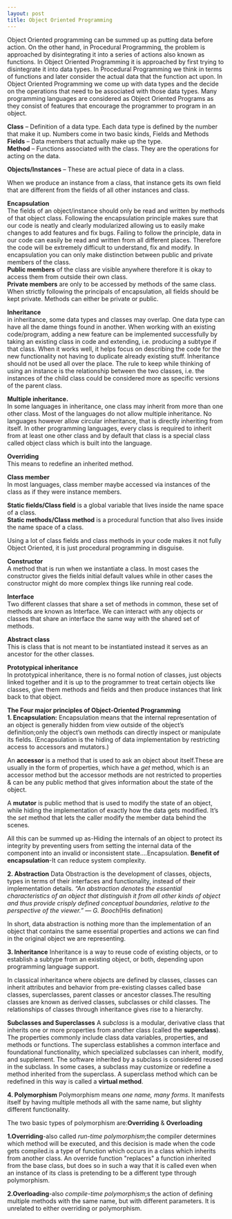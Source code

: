 ```yaml
---
layout: post
title: Object Oriented Programming
---
```

Object Oriented programming can be summed up as putting data before action.
On the other hand, in Procedural Programming, the problem is approached by disintegrating it into a series of actions also known as functions.
In Object Oriented Programming it is approached by first trying to disintegrate it into data types. 
In Procedural Programming we think in terms of functions and later consider the actual data that the function act upon.
In Object Oriented Programming we come up with data types and the decide on the operations that need to be associated with those data types. 
Many programming languages are considered as Object Oriented Programs as they consist of features that encourage the programmer to program in an object.<br />

**Class** – Definition of a data type. Each data type is defined by the number that make it up. 
Numbers come in two basic kinds, Fields and Methods<br />
**Fields** – Data members that actually make up the type.<br />
**Method** – Functions associated with the class. They are the operations for acting on the data.<br />

**Objects/Instances** – These are actual piece of data in a class. 

When we produce an instance from a class, that instance gets its own field that are different from the fields of all other instances and class.

**Encapsulation**<br />
The fields of an object/instance should only be read and written by methods of that object class.
Following the encapsulation principle makes sure that our code is neatly and clearly modularized allowing us to easily make changes to add features and fix bugs.
Failing to follow the principle, data in our code can easily be read and written from all different places. Therefore the code will be extremely difficult to understand, fix and modify. 
In encapsulation you can only make distinction between public and private members of the class.<br />
**Public members** of the class are visible anywhere therefore it is okay to access them from outside their own class.<br />
**Private members** are only to be accessed by methods of the same class.<br />
When strictly following the principals of encapsulation, all fields should be kept private.
Methods can either be private or public.

**Inheritance**<br />
in inheritance, some data types and classes may overlap. One data type can have all the dame things found in another.
When working with an existing code/program, adding a new feature can be implemented successfully by taking an existing class in code and extending, i.e. producing a subtype if that class.
When it works well, it helps focus on describing the code for the new functionality not having to duplicate already existing stuff. 
Inheritance should not be used all over the place. 
The rule to keep while thinking of using an instance is the relationship between the two classes, i.e. the  instances of the child class could be considered more as specific versions of the parent class.

**Multiple inheritance.**<br />
In some languages in inheritance, one class may inherit from more than one other class.
Most of the languages do not allow multiple inheritance.
No languages however allow circular inheritance, that is directly inheriting from itself. 
In other programming languages, every class is required to inherit from at least one other class and by default that class is a special class called object class which is built into the language.

**Overriding** <br />
This means to redefine an inherited method. 

**Class member**<br />
In most languages, class member maybe accessed via instances of the class as if they were instance members.<br />

**Static fields/Class field** is a global variable that lives inside the name space of a class.<br />
**Static methods/Class method** is a procedural function that also lives inside the name space of a class.<br /> 

Using a lot of class fields and class methods in your code makes it not fully Object Oriented, it is just procedural programming in disguise.

**Constructor**<br />
A method that is run when we instantiate a class.
In most cases the constructor gives the fields initial default values while in other cases the constructor might do more complex things like running real code.

**Interface**<br />
Two different classes that share a set of methods in common, these set of methods are known as Interface.
We can interact with any objects or classes that share an interface the same way with the shared set of methods. 

**Abstract class**<br />
This is class that is not meant to be instantiated instead it serves as an ancestor for the other classes.

**Prototypical inheritance**<br />
In prototypical inheritance, there is no formal notion of classes, just objects linked together and it is up to the programmer to treat certain objects like classes, give them methods and fields and then produce instances that link back to that object.  

**The Four major principles of Object-Oriented Programming**<br/>
**1. Encapsulation:**
Encapsulation means that the internal representation of an object is generally hidden from view outside of the object’s definition;only the object’s own methods can directly inspect or manipulate its fields.
(Encapsulation is the hiding of data implementation by restricting access to accessors and mutators.)

An **accessor** is a method that is used to ask an object about itself.These are usually in the form of properties, which have a *get* method, which is an accessor method but the accessor methods are not restricted to properties & can be any public method that gives information about the state of the object.

A **mutator** is public method that is used to modify the state of an object, while hiding the implementation of exactly how the data gets modified. It’s the *set* method that lets the caller modify the member data behind the scenes.

All this can be summed up as-Hiding the internals of an object to protect its integrity by preventing users from setting the internal data of the component into an invalid or inconsistent state....Encapsulation.
**Benefit of encapsulation**-It can reduce system complexity.

**2. Abstraction**
Data Obstraction is the development of classes, objects, types in terms of their interfaces and functionality, instead of their implementation details.
*“An abstraction denotes the essential characteristics of an object that distinguish it from all other kinds of object and thus provide crisply defined conceptual boundaries, relative to the perspective of the viewer.” — G. Booch*(His defination)

In short, data abstraction is nothing more than the implementation of an object that contains the same essential properties and actions we can find in the original object we are representing.

**3. Inheritance**
Inheritance is a way to reuse code of existing objects, or to establish a subtype from an existing object, or both, depending upon programming language support.

In classical inheritance where objects are defined by classes, classes can inherit attributes and behavior from pre-existing classes called base classes, superclasses, parent classes or ancestor classes.The resulting classes are known as derived classes, subclasses or child classes. The relationships of classes through inheritance gives rise to a hierarchy. 

**Subclasses and Superclasses**
A *subclass* is a modular, derivative class that inherits one or more properties from another class (called the **superclass**). The properties commonly include class data variables, properties, and methods or functions. The superclass establishes a common interface and foundational functionality, which specialized subclasses can inherit, modify, and supplement. The software inherited by a subclass is considered reused in the subclass.
In some cases, a subclass may customize or redefine a method inherited from the superclass. A superclass method which can be redefined in this way is called a **virtual method**.

**4. Polymorphism**
Polymorphism means *one name, many forms*. It manifests itself by having multiple methods all with the same name, but
slighty different functionality.

The two basic types of polymorphism are:**Overriding** & **Overloading**

**1.Overriding**-also called *run-time polymorphism*;the compiler determines which method will be executed, and this decision is made when the code gets compiled.is a type of function which occurs in a class which inherits from another class. An override function "replaces" a function inherited from the base class, but does so in such a way that it is called even when an instance of its class is pretending to be a different type through polymorphism.

**2.Overloading**-also *compile-time polymorphism*;s the action of defining multiple methods with the same name, but with different parameters. It is unrelated to either overriding or polymorphism.

